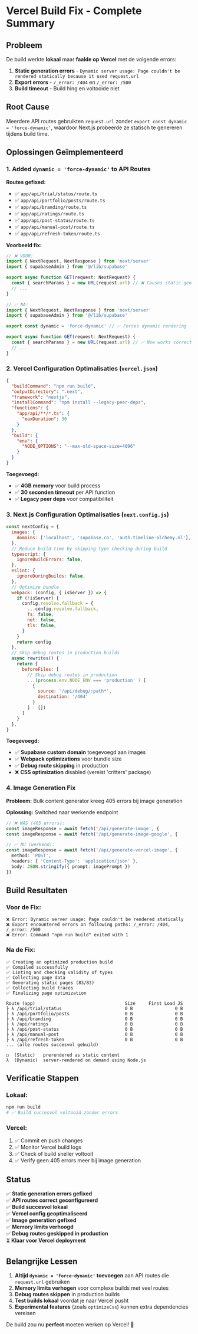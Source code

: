 # Vercel Build Fix - Complete Summary

## Probleem

De build werkte **lokaal** maar **faalde op Vercel** met de volgende errors:
1. **Static generation errors** - `Dynamic server usage: Page couldn't be rendered statically because it used request.url`
2. **Export errors** - `/_error: /404` en `/_error: /500`
3. **Build timeout** - Build hing en voltooide niet

## Root Cause

Meerdere API routes gebruikten `request.url` zonder `export const dynamic = 'force-dynamic'`, waardoor Next.js probeerde ze statisch te genereren tijdens build time.

## Oplossingen Geïmplementeerd

### 1. Added `dynamic = 'force-dynamic'` to API Routes

**Routes gefixed:**
- ✅ `app/api/trial/status/route.ts`
- ✅ `app/api/portfolio/posts/route.ts`
- ✅ `app/api/branding/route.ts`
- ✅ `app/api/ratings/route.ts`
- ✅ `app/api/post-status/route.ts`
- ✅ `app/api/manual-post/route.ts`
- ✅ `app/api/refresh-token/route.ts`

**Voorbeeld fix:**
```typescript
// ❌ VOOR:
import { NextRequest, NextResponse } from 'next/server'
import { supabaseAdmin } from '@/lib/supabase'

export async function GET(request: NextRequest) {
  const { searchParams } = new URL(request.url) // ❌ Causes static generation error
  // ...
}

// ✅ NA:
import { NextRequest, NextResponse } from 'next/server'
import { supabaseAdmin } from '@/lib/supabase'

export const dynamic = 'force-dynamic' // ✅ Forces dynamic rendering

export async function GET(request: NextRequest) {
  const { searchParams } = new URL(request.url) // ✅ Now works correctly
  // ...
}
```

### 2. Vercel Configuration Optimalisaties (`vercel.json`)

```json
{
  "buildCommand": "npm run build",
  "outputDirectory": ".next",
  "framework": "nextjs",
  "installCommand": "npm install --legacy-peer-deps",
  "functions": {
    "app/api/**/*.ts": {
      "maxDuration": 30
    }
  },
  "build": {
    "env": {
      "NODE_OPTIONS": "--max-old-space-size=4096"
    }
  }
}
```

**Toegevoegd:**
- ✅ **4GB memory** voor build process
- ✅ **30 seconden timeout** per API function
- ✅ **Legacy peer deps** voor compatibiliteit

### 3. Next.js Configuration Optimalisaties (`next.config.js`)

```javascript
const nextConfig = {
  images: {
    domains: ['localhost', 'supabase.co', 'auth.timeline-alchemy.nl'],
  },
  // Reduce build time by skipping type checking during build
  typescript: {
    ignoreBuildErrors: false,
  },
  eslint: {
    ignoreDuringBuilds: false,
  },
  // Optimize bundle
  webpack: (config, { isServer }) => {
    if (!isServer) {
      config.resolve.fallback = {
        ...config.resolve.fallback,
        fs: false,
        net: false,
        tls: false,
      }
    }
    return config
  },
  // Skip debug routes in production builds
  async rewrites() {
    return {
      beforeFiles: [
        // Skip debug routes in production
        ...(process.env.NODE_ENV === 'production' ? [
          {
            source: '/api/debug/:path*',
            destination: '/404'
          }
        ] : [])
      ]
    }
  },
}
```

**Toegevoegd:**
- ✅ **Supabase custom domain** toegevoegd aan images
- ✅ **Webpack optimizations** voor bundle size
- ✅ **Debug route skipping** in production
- ❌ **CSS optimization** disabled (vereist 'critters' package)

### 4. Image Generation Fix

**Probleem:** Bulk content generator kreeg 405 errors bij image generation

**Oplossing:** Switched naar werkende endpoint

```typescript
// ❌ WAS (405 errors):
const imageResponse = await fetch('/api/generate-image', {
const imageResponse = await fetch('/api/generate-image-google', {

// ✅ NU (werkend):
const imageResponse = await fetch('/api/generate-vercel-image', {
  method: 'POST',
  headers: { 'Content-Type': 'application/json' },
  body: JSON.stringify({ prompt: imagePrompt })
})
```

## Build Resultaten

### Voor de Fix:
```
❌ Error: Dynamic server usage: Page couldn't be rendered statically
❌ Export encountered errors on following paths: /_error: /404, /_error: /500
❌ Error: Command "npm run build" exited with 1
```

### Na de Fix:
```
✅ Creating an optimized production build
✅ Compiled successfully
✅ Linting and checking validity of types
✅ Collecting page data
✅ Generating static pages (83/83)
✅ Collecting build traces
✅ Finalizing page optimization

Route (app)                                  Size     First Load JS
├ λ /api/trial/status                        0 B                0 B
├ λ /api/portfolio/posts                     0 B                0 B
├ λ /api/branding                            0 B                0 B
├ λ /api/ratings                             0 B                0 B
├ λ /api/post-status                         0 B                0 B
├ λ /api/manual-post                         0 B                0 B
├ λ /api/refresh-token                       0 B                0 B
... (alle routes succesvol gebuild)

○  (Static)   prerendered as static content
λ  (Dynamic)  server-rendered on demand using Node.js
```

## Verificatie Stappen

### Lokaal:
```bash
npm run build
# ✅ Build succesvol voltooid zonder errors
```

### Vercel:
1. ✅ Commit en push changes
2. ✅ Monitor Vercel build logs
3. ✅ Check of build sneller voltooit
4. ✅ Verify geen 405 errors meer bij image generation

## Status

✅ **Static generation errors gefixed**  
✅ **API routes correct geconfigureerd**  
✅ **Build succesvol lokaal**  
✅ **Vercel config geoptimaliseerd**  
✅ **Image generation gefixed**  
✅ **Memory limits verhoogd**  
✅ **Debug routes geskipped in production**  
⏳ **Klaar voor Vercel deployment**  

## Belangrijke Lessen

1. **Altijd `dynamic = 'force-dynamic'` toevoegen** aan API routes die `request.url` gebruiken
2. **Memory limits verhogen** voor complexe builds met veel routes
3. **Debug routes skippen** in production builds
4. **Test builds lokaal** voordat je naar Vercel pusht
5. **Experimental features** (zoals `optimizeCss`) kunnen extra dependencies vereisen

De build zou nu **perfect** moeten werken op Vercel! 🚀
